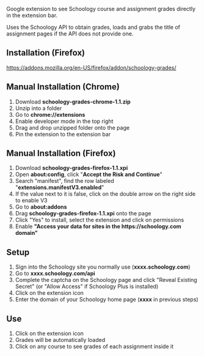 Google extension to see Schoology course and assignment grades directly in the extension bar.

Uses the Schoology API to obtain grades, loads and grabs the title of assignment pages if the API does not provide one.

## Installation (Firefox)
https://addons.mozilla.org/en-US/firefox/addon/schoology-grades/

## Manual Installation (Chrome)
1) Download **schoology-grades-chrome-1.1.zip**
2) Unzip into a folder
3) Go to **chrome://extensions**
4) Enable developer mode in the top right
5) Drag and drop unzipped folder onto the page
6) Pin the extension to the extension bar

## Manual Installation (Firefox)
1) Download **schoology-grades-firefox-1.1.xpi**
2) Open **about:config**, click "**Accept the Risk and Continue**"
3) Search "manifest", find the row labeled "**extensions.manifestV3.enabled**"
4) If the value next to it is false, click on the double arrow on the right side to enable V3
5) Go to **about:addons**
6) Drag **schoology-grades-firefox-1.1.xpi** onto the page
7) Click "Yes" to install, select the extension and click on permissions
8) Enable **"Access your data for sites in the htt<span>p</span>s://schoology.com domain"**

## Setup
1) Sign into the Schoology site you normally use (**xxxx.schoology.com**)
2) Go to **xxxx.schoology.com/api**
3) Complete the captcha on the Schoology page and click "Reveal Existing Secret" (or "Allow Access" if Schoology Plus is installed)
4) Click on the extension icon
5) Enter the domain of your Schoology home page (**xxxx** in previous steps)

## Use
1) Click on the extension icon
2) Grades will be automatically loaded
3) Click on any course to see grades of each assignment inside it
